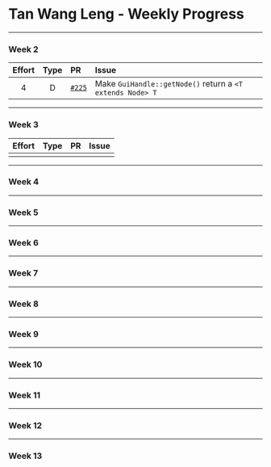 # Tan Wang Leng - Weekly Progress

---

### Week 2

Effort| Type | PR | Issue
:----:|:----:|:-----------|:------
4 | D | [`#225`](se-edu/addresbook-level2#225) | Make `GuiHandle::getNode()` return a `<T extends Node> T`

---
### Week 3

Effort| Type | PR | Issue
:----:|:----:|:-----------|:------
 |  |  | 

---
### Week 4

---
### Week 5

---
### Week 6

---
### Week 7

---
### Week 8

---
### Week 9

---
### Week 10

---
### Week 11

---
### Week 12

---
### Week 13

